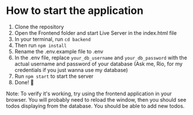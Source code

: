 # How to start the application

1. Clone the repository
2. Open the Frontend folder and start Live Server in the index.html file
3. In your terminal, run `cd backend`
4. Then run `npm install`
5. Rename the .env.example file to .env
6. In the .env file, replace `your_db_username` and `your_db_password` with the actual username and password of your database (Ask me, Rio, for my credentials if you just wanna use my database)
7. Run `npm start` to start the server
8. Done! 🎉

Note: To verify it's working, try using the frontend application in your browser. You will probably need to reload the window, then you should see todos displaying from the database. You should be able to add new todos.
